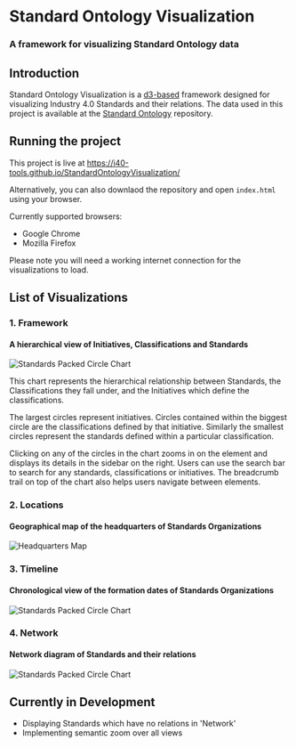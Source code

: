 # Standard Ontology Visualization
### A framework for visualizing Standard Ontology data

## Introduction

Standard Ontology Visualization is a [d3-based](https://d3js.org/) framework designed for visualizing Industry 4.0 Standards and their relations. The data used in this project is available at the [Standard Ontology](https://github.com/i40-Tools/StandardOntology) repository.

## Running the project

This project is live at https://i40-tools.github.io/StandardOntologyVisualization/

Alternatively, you can also downlaod the repository and open ```index.html``` using your browser.

Currently supported browsers:

- Google Chrome
- Mozilla Firefox

Please note you will need a working internet connection for the visualizations to load.

## List of Visualizations

### 1. Framework
#### A hierarchical view of Initiatives, Classifications and Standards
![Standards Packed Circle Chart](https://raw.githubusercontent.com/i40-Tools/StandardOntologyVisualization/master/static/images/standards.PNG)

This chart represents the hierarchical relationship between Standards, the Classifications they fall under, and the Initiatives which define the classifications.

The largest circles represent initiatives. Circles contained within the biggest circle are the classifications defined by that initiative. Similarly the smallest circles represent the standards defined within a particular classification. 

Clicking on any of the circles in the chart zooms in on the element and displays its details in the sidebar on the right. Users can use the search bar to search for any standards, classifications or initiatives. The breadcrumb trail on top of the chart also helps users navigate between elements.

### 2. Locations
#### Geographical map of the headquarters of Standards Organizations
![Headquarters Map](https://raw.githubusercontent.com/i40-Tools/StandardOntologyVisualization/master/static/images/map.PNG)



### 3. Timeline
#### Chronological view of the formation dates of Standards Organizations
![Standards Packed Circle Chart](https://raw.githubusercontent.com/i40-Tools/StandardOntologyVisualization/master/static/images/timeline.PNG)

### 4. Network
#### Network diagram of Standards and their relations
![Standards Packed Circle Chart](https://raw.githubusercontent.com/i40-Tools/StandardOntologyVisualization/master/static/images/network.png)

## Currently in Development
- Displaying Standards which have no relations in 'Network'
- Implementing semantic zoom over all views

